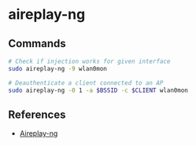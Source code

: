 # aireplay-ng

## Commands

```bash
# Check if injection works for given interface
sudo aireplay-ng -9 wlan0mon

# Deauthenticate a client connected to an AP
sudo aireplay-ng -0 1 -a $BSSID -c $CLIENT wlan0mon
```
## References

* [Aireplay-ng](https://www.aircrack-ng.org/doku.php?id=aireplay-ng)
